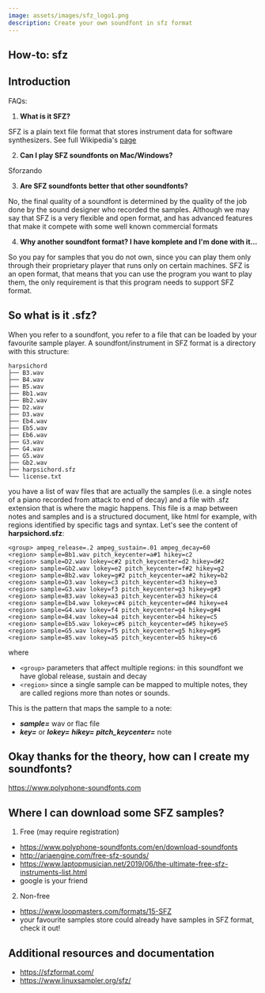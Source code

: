```yaml
---
image: assets/images/sfz_logo1.png
description: Create your own soundfont in sfz format
---
```


## How-to: sfz

## Introduction

FAQs:

1) **What is it SFZ?**

SFZ is a plain text file format that stores instrument data for software synthesizers. See full Wikipedia's [page](https://en.wikipedia.org/wiki/SFZ_(file_format))

2) **Can I play SFZ soundfonts on Mac/Windows?**

Sforzando

3) **Are SFZ soundfonts better that other soundfonts?**

No, the final quality of a soundfont is determined by the quality of the job done by the sound designer who recorded the samples. Although we may say
that SFZ is a very flexible and open format, and has advanced features that make it compete with some well known commercial
formats

4) **Why another soundfont format? I have komplete and I'm done with it...**

So you pay for samples that you do not own, since you can play them only through their proprietary player that runs
only on certain machines. SFZ is an open format, that means that you can use the program you want to play them, the only
requirement is that this program needs to support SFZ format.


## So what is it .sfz?

When you refer to a soundfont, you refer to a file that can be loaded by your favourite sample player. A soundfont/instrument in SFZ format
is a directory with this structure:

    harpsichord
    ├── B3.wav
    ├── B4.wav
    ├── B5.wav
    ├── Bb1.wav
    ├── Bb2.wav
    ├── D2.wav
    ├── D3.wav
    ├── Eb4.wav
    ├── Eb5.wav
    ├── Eb6.wav
    ├── G3.wav
    ├── G4.wav
    ├── G5.wav
    ├── Gb2.wav
    ├── harpsichord.sfz
    └── license.txt

you have a list of wav files that are actually the samples (i.e. a single notes of a piano recorded from attack to end of decay) and a file with .sfz extension that is where the magic happens. This file is a map between notes and samples and is a structured document, like html for example, with regions identified by specific tags and syntax. Let's see the content of **harpsichord.sfz**:

    <group> ampeg_release=.2 ampeg_sustain=.01 ampeg_decay=60
    <region> sample=Bb1.wav pitch_keycenter=a#1 hikey=c2
    <region> sample=D2.wav lokey=c#2 pitch_keycenter=d2 hikey=d#2
    <region> sample=Gb2.wav lokey=e2 pitch_keycenter=f#2 hikey=g2
    <region> sample=Bb2.wav lokey=g#2 pitch_keycenter=a#2 hikey=b2
    <region> sample=D3.wav lokey=c3 pitch_keycenter=d3 hikey=e3
    <region> sample=G3.wav lokey=f3 pitch_keycenter=g3 hikey=g#3
    <region> sample=B3.wav lokey=a3 pitch_keycenter=b3 hikey=c4
    <region> sample=Eb4.wav lokey=c#4 pitch_keycenter=d#4 hikey=e4
    <region> sample=G4.wav lokey=f4 pitch_keycenter=g4 hikey=g#4
    <region> sample=B4.wav lokey=a4 pitch_keycenter=b4 hikey=c5
    <region> sample=Eb5.wav lokey=c#5 pitch_keycenter=d#5 hikey=e5
    <region> sample=G5.wav lokey=f5 pitch_keycenter=g5 hikey=g#5
    <region> sample=B5.wav lokey=a5 pitch_keycenter=b5 hikey=c6

where

* `<group>` parameters that affect multiple regions: in this soundfont we have global release, sustain and decay
* `<region>` since a single sample can be mapped to multiple notes, they are called regions more than notes or sounds.

This is the pattern that maps the sample to a note:

* _**sample=**_ wav or flac file
* _**key=**_ or _**lokey=**_ _**hikey=**_ _**pitch_keycenter=**_ note


## Okay thanks for the theory, how can I create my soundfonts?

https://www.polyphone-soundfonts.com


## Where I can download some SFZ samples?

1. Free (may require registration)
  * https://www.polyphone-soundfonts.com/en/download-soundfonts
  * http://ariaengine.com/free-sfz-sounds/
  * https://www.laptopmusician.net/2019/06/the-ultimate-free-sfz-instruments-list.html
  * google is your friend

2. Non-free
  * https://www.loopmasters.com/formats/15-SFZ
  * your favourite samples store could already have samples in SFZ format, check it out!


## Additional resources and documentation

- https://sfzformat.com/
- https://www.linuxsampler.org/sfz/
